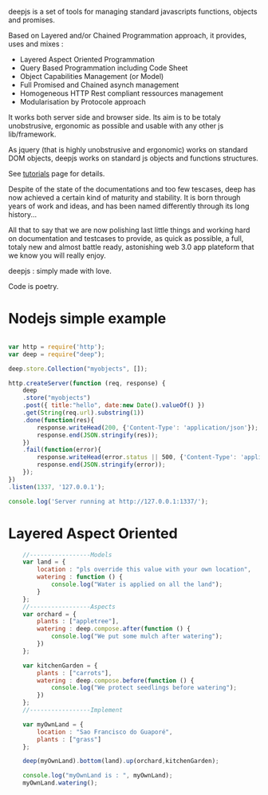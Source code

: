 

deepjs is a set of tools for managing standard javascripts functions, objects and promises.

Based on Layered and/or Chained Programmation approach, it provides, uses and mixes : 

* Layered Aspect Oriented Programmation
* Query Based Programmation including Code Sheet
* Object Capabilities Management (or Model)
* Full Promised and Chained asynch management
* Homogeneous HTTP Rest compliant ressources management
* Modularisation by Protocole approach

It works both server side and browser side. Its aim is to be totaly unobstrusive, ergonomic as possible and usable with any other js lib/framework.

As jquery (that is highly unobstrusive and ergonomic) works on standard DOM objects, deepjs works on standard js objects and functions structures.

See [tutorials](./DOCS/tutorials.md) page for details.   

Despite of the state of the documentations and too few tescases, deep has now achieved a certain kind of maturity and stability.
It is born through years of work and ideas, and has been named differently through its long history...

All that to say that we are now polishing last little things and working hard on documentation and testcases to provide, as quick as possible, a full, totaly new and almost battle ready, astonishing web 3.0 app plateform that we know you will really enjoy.

deepjs : simply made with love. 

Code is poetry.

Nodejs simple example
=====
```javascript

var http = require('http');
var deep = require("deep");

deep.store.Collection("myobjects", []);

http.createServer(function (req, response) {
	deep
	.store("myobjects")
	.post({ title:"hello", date:new Date().valueOf() })
	.get(String(req.url).substring(1))
	.done(function(res){
		response.writeHead(200, {'Content-Type': 'application/json'});
		response.end(JSON.stringify(res));
	})
	.fail(function(error){
		response.writeHead(error.status || 500, {'Content-Type': 'application/json'});
		response.end(JSON.stringify(error));
	});
})
.listen(1337, '127.0.0.1');

console.log('Server running at http://127.0.0.1:1337/');

```



Layered Aspect Oriented 
==========================

```javascript
	//-----------------Models
	var land = {
		location : "pls override this value with your own location",
		watering : function () {
			console.log("Water is applied on all the land");
		}
	};
	//-----------------Aspects
	var orchard = {
		plants : ["appletree"],
		watering : deep.compose.after(function () {
			console.log("We put some mulch after watering");
		})
	};

	var kitchenGarden = {
		plants : ["carrots"],
		watering : deep.compose.before(function () {
			console.log("We protect seedlings before watering");
		})
	};
	//-----------------Implement

	var myOwnLand = {
		location : "Sao Francisco do Guaporé",
		plants : ["grass"]
	};

	deep(myOwnLand).bottom(land).up(orchard,kitchenGarden);

	console.log("myOwnLand is : ", myOwnLand);
	myOwnLand.watering();
```





